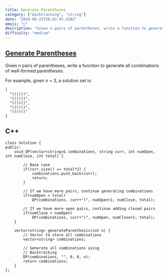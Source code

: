 ```yaml
---
title: Generate Parentheses
category: ["backtracking", "string"]
date: "2020-08-23T20:42:45.438Z"
emoji: "🧐"
description: "Given n pairs of parentheses, write a function to generate all combinations of well-formed parentheses."
difficulty: "medium"
---
```


## [Generate Parentheses](https://leetcode.com/problems/generate-parentheses/)

Given *n* pairs of parentheses, write a function to generate all combinations of well-formed parentheses.

For example, given *n* = 3, a solution set is:

```
[
  "((()))",
  "(()())",
  "(())()",
  "()(())",
  "()()()"
]
```

## C++

```cpp{numberLines: true}
class Solution {
public:
    void DP(vector<string>& combinations, string curr, int numOpen, int numClose, int total) {

        // Base case
        if(curr.size() == total*2) {
            combinations.push_back(curr);
            return;
        }
        
        // If we have more pairs, continue generating combinations
        if(numOpen < total)
            DP(combinations, curr+"(", numOpen+1, numClose, total);
        
        // If we have more open pairs, continue adding closed pairs
        if(numClose < numOpen)
            DP(combinations, curr+")", numOpen, numClose+1, total);
    }
    
    vector<string> generateParenthesis(int n) {
        // Vector to store all combinations
        vector<string> combinations;

        // Generate all combinations using 
        // Backtracking
        DP(combinations, "", 0, 0, n);
        return combinations;
    }
};
```
